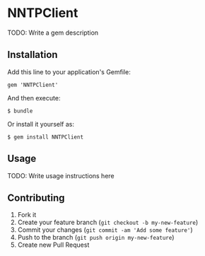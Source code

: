 # NNTPClient

TODO: Write a gem description

## Installation

Add this line to your application's Gemfile:

    gem 'NNTPClient'

And then execute:

    $ bundle

Or install it yourself as:

    $ gem install NNTPClient

## Usage

TODO: Write usage instructions here

## Contributing

1. Fork it
2. Create your feature branch (`git checkout -b my-new-feature`)
3. Commit your changes (`git commit -am 'Add some feature'`)
4. Push to the branch (`git push origin my-new-feature`)
5. Create new Pull Request

